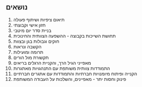 ## נושאים

1. תיאום ציפיות ושיתוף פעולה
1. חזון אישי וקבוצתי
1. בניית סדר יום מיטבי
1. תחושת השייכות בקבוצה - ההשפעה הצוותית והחינוכית
1. חוקים וגבולות בגן ובצוות
1. הקשבה ונראות
1. תרומה ומועילות
1. תקשורת מול הורים 
1. מאפייני הגיל הרך, והקניית הרגלים בריאים
1. התמודדות צוותית משותפת עם התנהגויות מאתגרות
1. הקנייה ופיתוח מיומנויות חברתיות והתמודדות עם אתגרים חברתיים
1. פינוק וחסות יתר - מאפיינים, והשלכות על העבודה המשותפת
